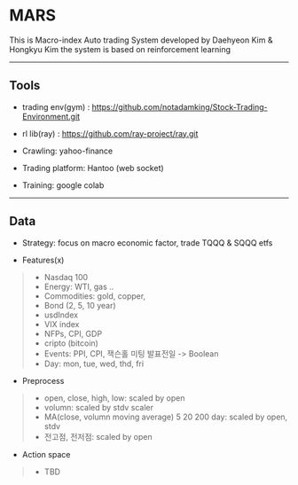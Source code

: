 # MARS

This is Macro-index Auto trading System developed by Daehyeon Kim & Hongkyu Kim 
the system is based on reinforcement learning 

-----------
## Tools 
* trading env(gym) : https://github.com/notadamking/Stock-Trading-Environment.git

* rl lib(ray) : https://github.com/ray-project/ray.git 

* Crawling: yahoo-finance 

* Trading platform: Hantoo (web socket)

* Training: google colab

-----------
## Data

* Strategy: 
focus on macro economic factor, trade TQQQ & SQQQ etfs   

* Features(x)
> * Nasdaq 100 
> * Energy: WTI, gas .. 
> * Commodities: gold, copper, 
> * Bond (2, 5, 10 year)
> * usdIndex 
> * VIX index
> * NFPs, CPI, GDP 
> * cripto (bitcoin)
> * Events: PPI, CPI, 잭슨홀 미팅 발표전일 -> Boolean
> * Day: mon, tue, wed, thd, fri 

* Preprocess 
> * open, close, high, low: scaled by open 
> * volumn: scaled by stdv scaler 
> * MA(close, volumn moving average) 5 20 200 day: scaled by open, stdv   
> * 전고점, 전저점: scaled by open 
  

* Action space 
> * TBD



